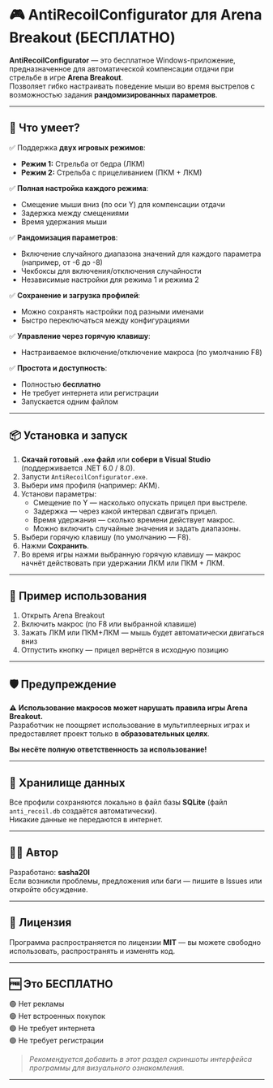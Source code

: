 # 🎮 AntiRecoilConfigurator для Arena Breakout (БЕСПЛАТНО)

**AntiRecoilConfigurator** — это бесплатное Windows-приложение, предназначенное для автоматической компенсации отдачи при стрельбе в игре **Arena Breakout**.  
Позволяет гибко настраивать поведение мыши во время выстрелов с возможностью задания **рандомизированных параметров**.

---

## 🔧 Что умеет?

✅ Поддержка **двух игровых режимов**:
- **Режим 1:** Стрельба от бедра (ЛКМ)
- **Режим 2:** Стрельба с прицеливанием (ПКМ + ЛКМ)

✅ **Полная настройка каждого режима**:
- Смещение мыши вниз (по оси Y) для компенсации отдачи
- Задержка между смещениями
- Время удержания мыши

✅ **Рандомизация параметров**:
- Включение случайного диапазона значений для каждого параметра (например, от -6 до -8)
- Чекбоксы для включения/отключения случайности
- Независимые настройки для режима 1 и режима 2

✅ **Сохранение и загрузка профилей**:
- Можно сохранять настройки под разными именами
- Быстро переключаться между конфигурациями

✅ **Управление через горячую клавишу**:
- Настраиваемое включение/отключение макроса (по умолчанию F8)

✅ **Простота и доступность**:
- Полностью **бесплатно**
- Не требует интернета или регистрации
- Запускается одним файлом

---

## 📦 Установка и запуск

1. **Скачай готовый `.exe` файл** или **собери в Visual Studio** (поддерживается .NET 6.0 / 8.0).
2. Запусти `AntiRecoilConfigurator.exe`.
3. Выбери имя профиля (например: AKM).
4. Установи параметры:
   - Смещение по Y — насколько опускать прицел при выстреле.
   - Задержка — через какой интервал сдвигать прицел.
   - Время удержания — сколько времени действует макрос.
   - Можно включить случайные значения и задать диапазоны.
5. Выбери горячую клавишу (по умолчанию — F8).
6. Нажми **Сохранить**.
7. Во время игры нажми выбранную горячую клавишу — макрос начнёт действовать при удержании ЛКМ или ПКМ + ЛКМ.

---

## 🧭 Пример использования

1. Открыть Arena Breakout
2. Включить макрос (по F8 или выбранной клавише)
3. Зажать ЛКМ или ПКМ+ЛКМ — мышь будет автоматически двигаться вниз
4. Отпустить кнопку — прицел вернётся в исходную позицию

---

## 🛡️ Предупреждение

⚠️ **Использование макросов может нарушать правила игры Arena Breakout.**  
Разработчик не поощряет использование в мультиплеерных играх и предоставляет проект только в **образовательных целях**.

**Вы несёте полную ответственность за использование!**

---

## 💾 Хранилище данных

Все профили сохраняются локально в файл базы **SQLite** (файл `anti_recoil.db` создаётся автоматически).  
Никакие данные не передаются в интернет.

---

## 🧑‍💻 Автор

Разработано: **sasha20l**  
Если возникли проблемы, предложения или баги — пишите в Issues или откройте обсуждение.

---

## 📄 Лицензия

Программа распространяется по лицензии **MIT** — вы можете свободно использовать, распространять и изменять код.

---

## 🆓 Это БЕСПЛАТНО

🟢 Нет рекламы  
🟢 Нет встроенных покупок  
🟢 Не требует интернета  
🟢 Не требует регистрации


> _Рекомендуется добавить в этот раздел скриншоты интерфейса программы для визуального ознакомления._

---

